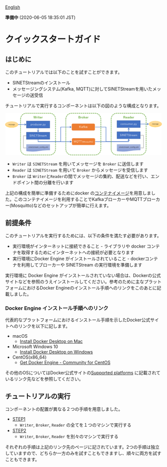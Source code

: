 <!--
Copyright (C) 2019 National Institute of Informatics

Licensed to the Apache Software Foundation (ASF) under one
or more contributor license agreements.  See the NOTICE file
distributed with this work for additional information
regarding copyright ownership.  The ASF licenses this file
to you under the Apache License, Version 2.0 (the
"License"); you may not use this file except in compliance
with the License.  You may obtain a copy of the License at

  http://www.apache.org/licenses/LICENSE-2.0

Unless required by applicable law or agreed to in writing,
software distributed under the License is distributed on an
"AS IS" BASIS, WITHOUT WARRANTIES OR CONDITIONS OF ANY
KIND, either express or implied.  See the License for the
specific language governing permissions and limitations
under the License.
--->

[English](index.en.md)

**準備中** (2020-06-05 18:35:01 JST)

# クイックスタートガイド

## はじめに

このチュートリアルでは以下のことを試すことができます。

* SINETStreamのインストール
* メッセージングシステム(Kafka, MQTT)に対してSINETStreamを用いたメッセージの送受信

チュートリアルで実行するコンポーネントは以下の図のような構成となります。

![構成図](images/tutorial-000.png)

* `Writer` は `SINETStream` を用いてメッセージを `Broker` に送信します
* `Reader` は `SINETStream` を用いて `Broker` からメッセージを受信します
* `Broker` は `Writer`と`Reader`の間でメッセージの集約、配送などを行い、エンドポイント間の分離を行います

上記の構成を簡単に準備するためにdocker の[コンテナイメージ](https://hub.docker.com/r/sinetstream/tutorial)を用意しました。このコンテナイメージを利用することでKafkaブローカーやMQTTブローカー(Mosquitto)などのセットアップが簡単に行えます。

## 前提条件

このチュートリアルを実行するためには、以下の条件を満たす必要があります。

* 実行環境がインターネットに接続できること
        - ライブラリや docker コンテナを取得するためにインターネットへの接続が必要となります
* 実行環境にDocker Engine がインストールされていること
        - dockerコンテナを利用してブローカーや SINETStream の実行環境を準備します

実行環境に Docker Engine がインストールされていない場合は、Dockerの公式サイトなどを参照のうえインストールしてください。参考のために主なプラットフォームにおけるDocker Engineのインストール手順へのリンクをこのあとに記載しました。

### Docker Engine インストール手順へのリンク

代表的なプラットフォームにおけるインストール手順を示したDocker公式サイトへのリンクを以下に記します。

* macOS
    - [Install Docker Desktop on Mac](https://docs.docker.com/docker-for-mac/install/)
* Microsoft Windows 10
    - [Install Docker Desktop on Windows](https://docs.docker.com/docker-for-windows/install/)
* CentOS(x86_64)
    - [Get Docker Engine - Community for CentOS](https://docs.docker.com/install/linux/docker-ce/centos/)

その他のOSについてはDocker公式サイトの[Supported platforms](https://docs.docker.com/install/#supported-platforms) に記載されているリンク先などを参照してください。

## チュートリアルの実行

コンポーネントの配置が異なる２つの手順を用意しました。

* [STEP1](TUTORIAL-STEP1.md)
    - `Writer`, `Broker`, `Reader` の全てを１つのマシンで実行する
* [STEP2](TUTORIAL-STEP2.md)
    - `Writer`, `Broker`, `Reader` を別々のマシンで実行する

それぞれの手順は上記のリンク先のページに記されています。2つの手順は独立していますので、どちらか一方のみを試すこともできますし、順々に両方を試すこともできます。
